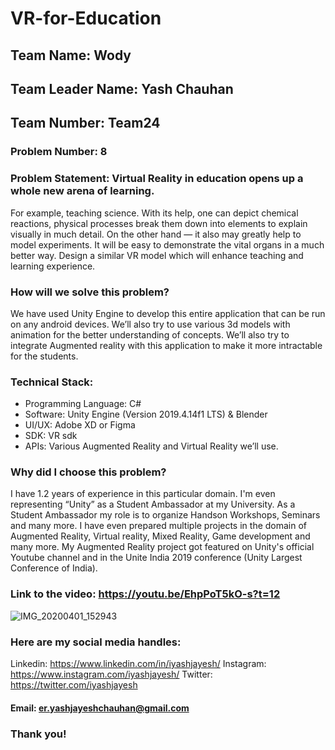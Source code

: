 # VR-for-Education

## Team Name: Wody 
## Team Leader Name: Yash Chauhan
## Team Number: Team24

### Problem Number: 8
### Problem Statement: Virtual Reality in education opens up a whole new arena of learning. 

For example, teaching science. With its help, one can depict chemical reactions, physical processes break them down into elements to explain visually in much detail. On the other hand — it also may greatly help to model experiments. It will be easy to demonstrate the vital organs in a much better way. Design a similar VR model which will enhance teaching and learning experience. 

### How will we solve this problem?
We have used Unity Engine to develop this entire application that can be run on any android devices. We’ll also try to use various 3d models with animation for the better understanding of concepts. We’ll also try to integrate Augmented reality with this application to make it more intractable for the students. 

### Technical Stack:
- Programming Language: C# 
- Software: Unity Engine (Version 2019.4.14f1 LTS) & Blender
- UI/UX: Adobe XD or Figma
- SDK: VR sdk
- APIs: Various Augmented Reality and Virtual Reality we’ll use.

### Why did I choose this problem?
I have 1.2 years of experience in this particular domain. I'm even representing “Unity” as a Student Ambassador at my University. As a Student Ambassador my role is to organize Handson Workshops, Seminars and many more. I have even prepared multiple projects in the domain of Augmented Reality, Virtual reality, Mixed Reality, Game development and many more. My Augmented Reality project got featured on Unity's official Youtube channel and in the Unite India 2019 conference (Unity Largest Conference of India). 

### Link to the video: https://youtu.be/EhpPoT5kO-s?t=12

![IMG_20200401_152943](https://user-images.githubusercontent.com/53042582/98443072-fe160400-212e-11eb-8493-ae6969a7d640.jpg)

### Here are my social media handles:
Linkedin: https://www.linkedin.com/in/iyashjayesh/
Instagram:  https://www.instagram.com/iyashjayesh/
Twitter: https://twitter.com/iyashjayesh

#### Email: er.yashjayeshchauhan@gmail.com

### Thank you!
